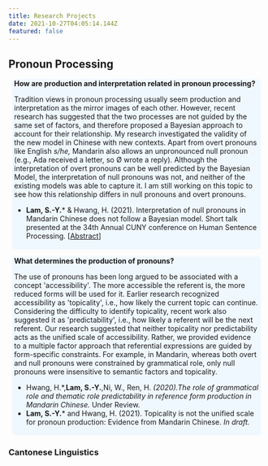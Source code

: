```yaml
---
title: Research Projects
date: 2021-10-27T04:05:14.144Z
featured: false
---
```


## **Pronoun Processing**
<section style="background-color:AliceBlue;border-radius:5pt;padding:3pt;margin:7px;margin-top:0px;padding-top:0">

**How are production and interpretation related in pronoun processing?**

Tradition views in pronoun processing usually seem production and interpretation as the mirror images of each other. However, recent research has suggested that the two processes are not guided by the same set of factors, and therefore proposed a Bayesian approach to account for their relationship. My research investigated the validity of the new model in Chinese with new contexts. Apart from overt pronouns like English *s/he,* Mandarin also allows an unpronounced null pronoun (e.g., Ada received a letter, so Ø wrote a reply). Although the interpretation of overt pronouns can be well predicted by the Bayesian Model, the interpretation of null pronouns was not, and neither of the existing models was able to capture it. I am still working on this topic to see how this relationship differs in null pronouns and overt pronouns.

* **Lam, S.-Y.**\* & Hwang, H. (2021). Interpretation of null pronouns in Mandarin Chinese does not follow a Bayesian model. Short talk presented at the 34th Annual CUNY conference on Human Sentence Processing. [[Abstract](https://www.cuny2021.io/wp-content/uploads/2021/02/CUNY_2021_abstract_126.pdf)]

</section>

<section style="background-color:AliceBlue;border-radius:5pt;padding:3pt;margin:7px;padding-top:0">

**What determines the production of pronouns?**

The use of pronouns has been long argued to be associated with a concept 'accessibility'. The more accessible the referent is, the more reduced forms will be used for it. Earlier research recognized accessibility as 'topicality', i.e., how likely the current topic can continue. Considering the difficulty to identify topicality, recent work also suggested it as 'predictability', i.e., how likely a referent will be the next referent. Our research suggested that neither topicality nor predictability acts as the unified scale of accessibility. Rather, we provided evidence to a multiple factor approach that referential expressions are guided by form-specific constraints. For example, in Mandarin, whereas both overt and null pronouns were constrained by grammatical role, only null pronouns were insensitive to semantic factors and topicality.

* Hwang, H.\*,**Lam, S.-Y.**,Ni, W., Ren, H. *(2020).The role of grammatical role and thematic role predictability in reference form production in Mandarin Chinese.* Under Review.
* **Lam, S.-Y.**\* and Hwang, H. (2021). Topicality is not the unified scale for pronoun production: Evidence from Mandarin Chinese. *In draft.*

</section>

### Cantonese Linguistics